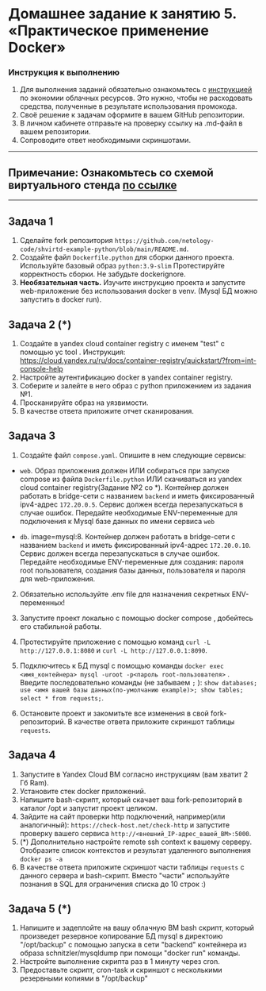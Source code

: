 # Домашнее задание к занятию 5. «Практическое применение Docker»

### Инструкция к выполнению

1. Для выполнения заданий обязательно ознакомьтесь с [инструкцией](https://github.com/netology-code/devops-materials/blob/master/cloudwork.MD) по экономии облачных ресурсов. Это нужно, чтобы не расходовать средства, полученные в результате использования промокода.
3. Своё решение к задачам оформите в вашем GitHub репозитории.
4. В личном кабинете отправьте на проверку ссылку на .md-файл в вашем репозитории.
5. Сопроводите ответ необходимыми скриншотами.

---
## Примечание: Ознакомьтесь со схемой виртуального стенда [по ссылке](https://github.com/netology-code/virtd-homeworks/blob/shvirtd-1/05-virt-04-docker-in-practice/schema.pdf)

---

## Задача 1
1. Сделайте fork репозитория ```https://github.com/netology-code/shvirtd-example-python/blob/main/README.md```.   
2. Создайте файл ```Dockerfile.python``` для сборки данного проекта. Используйте базовый образ ```python:3.9-slim``` Протестируйте корректность сборки. Не забудьте dockerignore.
3. **Необязательная часть.** Изучите инструкцию проекта и запустите web-приложение без использования docker в venv. (Mysql БД можно запустить в docker run).  

## Задача 2 (*)
1. Создайте в yandex cloud container registry с именем "test" с помощью yc tool . Инструкция: https://cloud.yandex.ru/ru/docs/container-registry/quickstart/?from=int-console-help
2. Настройте аутентификацию docker в yandex container registry.
3. Соберите и залейте в него образ с python приложением из задания №1.
4. Просканируйте образ на уязвимости.
5. В качестве ответа приложите отчет сканирования.

## Задача 3
1. Создайте файл ```compose.yaml```. Опишите в нем следующие сервисы: 

- ```web```. Образ приложения должен ИЛИ собираться при запуске compose из файла ```Dockerfile.python``` ИЛИ скачиваться из yandex cloud container registry(Задание №2 со *). Контейнер должен работать в bridge-сети с названием ```backend``` и иметь фиксированный ipv4-адрес ```172.20.0.5```. Сервис должен всегда перезапускаться в случае ошибок.
Передайте необходимые ENV-переменные для подключения к Mysql базе данных по имени сервиса ```web``` 

- ```db```. image=mysql:8. Контейнер должен работать в bridge-сети с названием ```backend``` и иметь фиксированный ipv4-адрес ```172.20.0.10```. Сервис должен всегда перезапускаться в случае ошибок. Передайте необходимые ENV-переменные для создания: пароля root пользователя, создания базы данных, пользователя и пароля для web-приложения.

2. Обязательно используйте .env file для назначения секретных ENV-переменных!

3. Запустите проект локально с помощью docker compose , добейтесь его стабильной работы.

4. Протестируйте приложение с помощью команд ```curl -L http://127.0.0.1:8080``` и ```curl -L http://127.0.0.1:8090```.

5. Подключитесь к БД mysql с помощью команды ```docker exec <имя_контейнера> mysql -uroot -p<пароль root-пользователя>``` . Введите последовательно команды (не забываем ```;``` ): ```show databases; use <имя вашей базы данных(по-умолчанию example)>; show tables; select * from requests;```.

6. Остановите проект и закомитьте все изменения в свой fork-репозиторий. В качестве ответа приложите скриншот таблицы ```requests```.

## Задача 4
1. Запустите в Yandex Cloud ВМ согласно инструкциям (вам хватит 2 Гб Ram).
2. Установите стек docker приложений.
3. Напишите bash-скрипт, который скачает ваш fork-репозиторий в каталог /opt и запустит проект целиком.
4. Зайдите на сайт проверки http подключений, например(или аналогичный): ```https://check-host.net/check-http``` и запустите проверку вашего сервиса ```http://<внешний_IP-адрес_вашей_ВМ>:5000```.
5. (*) Дополнительно настройте remote ssh context к вашему серверу. Отобразите список контекстов и результат удаленного выполнения ```docker ps -a```
6. В качестве ответа приложите скриншот части таблицы ```requests``` с данного сервера и bash-скрипт. Вместо "части" используйте познания в SQL для ограничения списка до 10 строк :)


## Задача 5 (*)
1. Напишите и задеплойте на вашу облачную ВМ bash скрипт, который произведет резервное копирование БД mysql в директоию "/opt/backup" с помощью запуска в сети "backend" контейнера из образа schnitzler/mysqldump при помощи "docker run" команды.
2.  Настройте выполнение скрипта раз в 1 минуту через cron.
3.  Предоставьте скрипт, cron-task и скриншот с несколькими резервными копиями в "/opt/backup"
